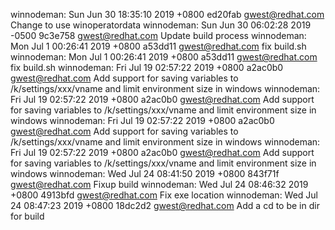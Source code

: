 winnodeman: Sun Jun 30 18:35:10 2019 +0800 ed20fab gwest@redhat.com Change to use winoperatordata
winnodeman: Sun Jun 30 06:02:28 2019 -0500 9c3e758 gwest@redhat.com Update build process
winnodeman: Mon Jul 1 00:26:41 2019 +0800 a53dd11 gwest@redhat.com fix build.sh
winnodeman: Mon Jul 1 00:26:41 2019 +0800 a53dd11 gwest@redhat.com fix build.sh
winnodeman: Fri Jul 19 02:57:22 2019 +0800 a2ac0b0 gwest@redhat.com Add support for saving variables to /k/settings/xxx/vname and limit environment size in windows
winnodeman: Fri Jul 19 02:57:22 2019 +0800 a2ac0b0 gwest@redhat.com Add support for saving variables to /k/settings/xxx/vname and limit environment size in windows
winnodeman: Fri Jul 19 02:57:22 2019 +0800 a2ac0b0 gwest@redhat.com Add support for saving variables to /k/settings/xxx/vname and limit environment size in windows
winnodeman: Fri Jul 19 02:57:22 2019 +0800 a2ac0b0 gwest@redhat.com Add support for saving variables to /k/settings/xxx/vname and limit environment size in windows
winnodeman: Wed Jul 24 08:41:50 2019 +0800 843f71f gwest@redhat.com Fixup build
winnodeman: Wed Jul 24 08:46:32 2019 +0800 4913bfd gwest@redhat.com Fix exe location
winnodeman: Wed Jul 24 08:47:23 2019 +0800 18dc2d2 gwest@redhat.com Add a cd to be in dir for build
